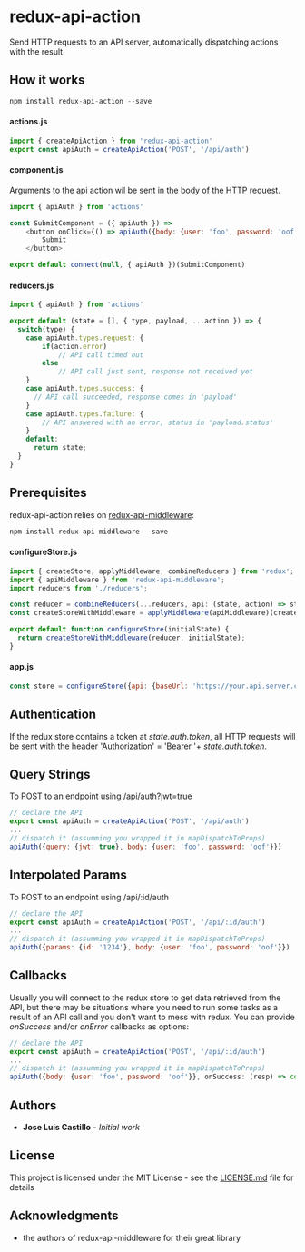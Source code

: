 # redux-api-action

Send HTTP requests to an API server, automatically dispatching actions with the result.


## How it works
```js
npm install redux-api-action --save
```

#### actions.js

```js
import { createApiAction } from 'redux-api-action'
export const apiAuth = createApiAction('POST', '/api/auth')
```

#### component.js
Arguments to the api action wil be sent in the body of the HTTP request.
```js
import { apiAuth } from 'actions'

const SubmitComponent = ({ apiAuth }) =>
    <button onClick={() => apiAuth({body: {user: 'foo', password: 'oof'}})}>
        Submit
    </button>

export default connect(null, { apiAuth })(SubmitComponent)
```

#### reducers.js
```js
import { apiAuth } from 'actions'

export default (state = [], { type, payload, ...action }) => {
  switch(type) {
    case apiAuth.types.request: {
        if(action.error)
            // API call timed out
        else
            // API call just sent, response not received yet
    }
    case apiAuth.types.success: {
      // API call succeeded, response comes in 'payload'
    }
    case apiAuth.types.failure: {
        // API answered with an error, status in 'payload.status'
    }
    default:
      return state;
  }
}
```
 
## Prerequisites

redux-api-action relies on  [redux-api-middleware](https://github.com/agraboso/redux-api-middleware):

```js
npm install redux-api-middleware --save

```

#### configureStore.js

```js
import { createStore, applyMiddleware, combineReducers } from 'redux';
import { apiMiddleware } from 'redux-api-middleware';
import reducers from './reducers';

const reducer = combineReducers(...reducers, api: (state, action) => state);
const createStoreWithMiddleware = applyMiddleware(apiMiddleware)(createStore);

export default function configureStore(initialState) {
  return createStoreWithMiddleware(reducer, initialState);
}
```

#### app.js

```js
const store = configureStore({api: {baseUrl: 'https://your.api.server.com'}});
```

## Authentication

If the redux store contains a token at *state.auth.token*, all HTTP requests will be sent with the header 'Authorization' = 'Bearer '+ *state.auth.token*.

## Query Strings

To POST to an endpoint using /api/auth?jwt=true

```js
// declare the API
export const apiAuth = createApiAction('POST', '/api/auth')
...
// dispatch it (assumming you wrapped it in mapDispatchToProps)
apiAuth({query: {jwt: true}, body: {user: 'foo', password: 'oof'}})
```

## Interpolated Params

To POST to an endpoint using /api/:id/auth

```js
// declare the API
export const apiAuth = createApiAction('POST', '/api/:id/auth')
...
// dispatch it (assumming you wrapped it in mapDispatchToProps)
apiAuth({params: {id: '1234'}, body: {user: 'foo', password: 'oof'}})
```

## Callbacks

Usually you will connect to the redux store to get data retrieved from the API, but there may be situations where you need to run some tasks as a result of an API call and you don't want to mess with redux. You can provide *onSuccess* and/or *onError* callbacks as options: 

```js
// declare the API
export const apiAuth = createApiAction('POST', '/api/:id/auth')
...
// dispatch it (assumming you wrapped it in mapDispatchToProps)
apiAuth({body: {user: 'foo', password: 'oof'}}, onSuccess: (resp) => console.log(resp), onError: (resp) => console.error(resp))
```

## Authors

* **Jose Luis Castillo** - *Initial work*

## License

This project is licensed under the MIT License - see the [LICENSE.md](LICENSE.md) file for details

## Acknowledgments

* the authors of redux-api-middleware for their great library

